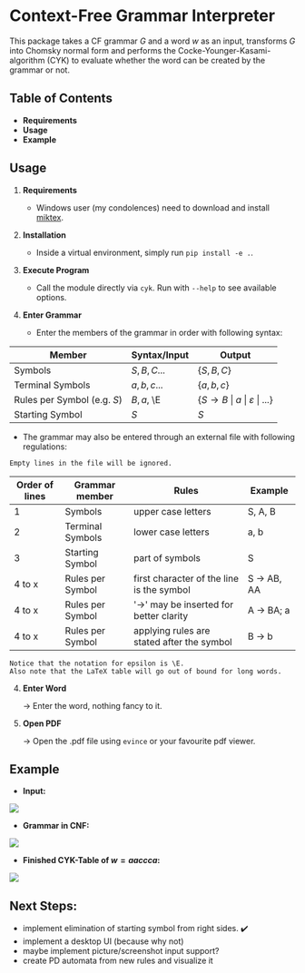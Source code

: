 # Context-Free Grammar Interpreter

This package takes a CF grammar $G$ and a word $w$ as an input, transforms $G$ into Chomsky normal form and performs the Cocke-Younger-Kasami-algorithm (CYK) to evaluate whether the word can be created by the grammar or not.

## Table of Contents
* **Requirements**
* **Usage**
* **Example**

## Usage

1. **Requirements**
   
   - Windows user (my condolences) need to download and install [miktex](https://miktex.org/download).
    
2. **Installation**

    - Inside a virtual environment, simply run `pip install -e .`.

3. **Execute Program** 

    - Call the module directly via `cyk`. Run with `--help` to see available options. 

4. **Enter Grammar**

    - Enter the members of the grammar in order with following syntax:
        
| Member                    | Syntax/Input | Output                                               |
|---------------------------|--------------|------------------------------------------------------|
| Symbols                   | $S, B, C...$ | $\{S, B, C\}$                                        |
| Terminal Symbols          | $a, b, c...$ | $\{a, b, c\}$                                        |
| Rules per Symbol (e.g. $S$) | $B, a$, \E   | $\{S \to B \ \| \ a \ \| \ \varepsilon \ \| \ ...\}$ |
| Starting Symbol           | $S$          | $S$                                                  |

   - The grammar may also be entered through an external file with following regulations:
    
    Empty lines in the file will be ignored.

| Order of lines | Grammar member | Rules | Example |
|--------|------------------|--------------------------------------------|-------------|
| 1      | Symbols          | upper case letters                         | S, A, B     |
| 2      | Terminal Symbols | lower case letters                         | a, b        |
| 3      | Starting Symbol  | part of symbols                            | S           |
| 4 to x | Rules per Symbol | first character of the line is the symbol  | S -> AB, AA |
| 4 to x | Rules per Symbol | '->' may be inserted for better clarity    | A -> BA; a  |
| 4 to x | Rules per Symbol | applying rules are stated after the symbol | B -> b      |
    
    Notice that the notation for epsilon is \E. 
    Also note that the LaTeX table will go out of bound for long words. 
4. **Enter Word**

    → Enter the word, nothing fancy to it.

5. **Open PDF**

    → Open the .pdf file using `evince` or your favourite pdf viewer.

Example
---
- **Input:** 

![](https://i.imgur.com/E7otsnk.png)

- **Grammar in CNF:**

![](https://i.imgur.com/nMcuVZ0.png)

- **Finished CYK-Table of $w = aaccca$:**

![](https://i.imgur.com/nIM9x1X.png)

Next Steps:
---

- implement elimination of starting symbol from right sides. :heavy_check_mark:
- implement a desktop UI (because why not)
- maybe implement picture/screenshot input support? 
- create PD automata from new rules and visualize it
